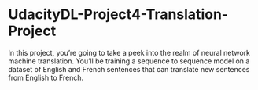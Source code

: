 # UdacityDL-Project4-Translation-Project
In this project, you’re going to take a peek into the realm of neural network machine translation. You’ll be training a sequence to sequence model on a dataset of English and French sentences that can translate new sentences from English to French.

